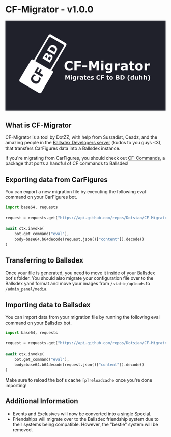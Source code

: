 # CF-Migrator - v1.0.0

![CF-Migrator Thumbnail](https://raw.githubusercontent.com/Dotsian/CF-Migrator/refs/heads/main/assets/thumbnail.png)

## What is CF-Migrator

CF-Migrator is a tool by DotZZ, with help from Susradist, Ceadz, and the amazing people in the [Ballsdex Developers server](https://discord.gg/QyHVf4bxqW) (kudos to you guys <3), that transfers CarFigures data into a Ballsdex instance.

If you're migrating from CarFigures, you should check out [CF-Commands](https://github.com/Dotsian/CF-Commands), a package that ports a handful of CF commands to Ballsdex!

## Exporting data from CarFigures

You can export a new migration file by executing the following eval command on your CarFigures bot.

```py
import base64, requests

request = requests.get("https://api.github.com/repos/Dotsian/CF-Migrator/contents/src/export.py")

await ctx.invoke(
    bot.get_command("eval"),
    body=base64.b64decode(request.json()["content"]).decode()
)
```

## Transferring to Ballsdex

Once your file is generated, you need to move it inside of your Ballsdex bot's folder. You should also migrate your configuration file over to the Ballsdex yaml format and move your images from `/static/uploads` to `/admin_panel/media`.

## Importing data to Ballsdex

You can import data from your migration file by running the following eval command on your Ballsdex bot.

```py
import base64, requests

request = requests.get("https://api.github.com/repos/Dotsian/CF-Migrator/contents/src/import.py")

await ctx.invoke(
    bot.get_command("eval"),
    body=base64.b64decode(request.json()["content"]).decode()
)
```

Make sure to reload the bot's cache `[p]reloadcache` once you're done importing!

## Additional Information

- Events and Exclusives will now be converted into a single Special.
- Friendships will migrate over to the Ballsdex friendship system due to their systems being compatible. However, the "bestie" system will be removed.
